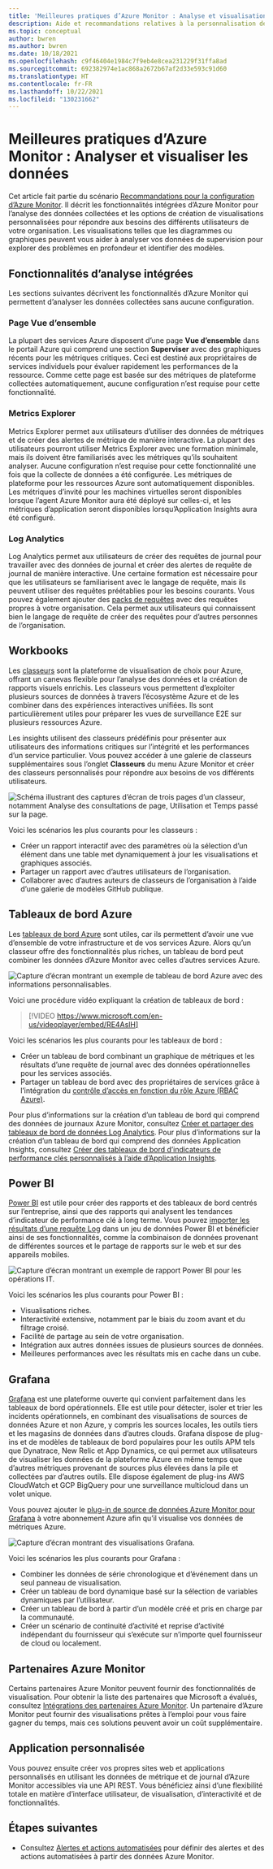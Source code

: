 ```yaml
---
title: 'Meilleures pratiques d’Azure Monitor : Analyse et visualisations'
description: Aide et recommandations relatives à la personnalisation des visualisations au-delà des fonctionnalités d’analyse standard dans Azure Monitor.
ms.topic: conceptual
author: bwren
ms.author: bwren
ms.date: 10/18/2021
ms.openlocfilehash: c9f46404e1984c7f9eb4e8cea231229f31ffa8ad
ms.sourcegitcommit: 692382974e1ac868a2672b67af2d33e593c91d60
ms.translationtype: HT
ms.contentlocale: fr-FR
ms.lasthandoff: 10/22/2021
ms.locfileid: "130231662"
---
```

# <a name="azure-monitor-best-practices---analyze-and-visualize-data"></a>Meilleures pratiques d’Azure Monitor : Analyser et visualiser les données
Cet article fait partie du scénario [Recommandations pour la configuration d’Azure Monitor](best-practices.md). Il décrit les fonctionnalités intégrées d’Azure Monitor pour l’analyse des données collectées et les options de création de visualisations personnalisées pour répondre aux besoins des différents utilisateurs de votre organisation. Les visualisations telles que les diagrammes ou graphiques peuvent vous aider à analyser vos données de supervision pour explorer des problèmes en profondeur et identifier des modèles.


## <a name="builtin-analysis-features"></a>Fonctionnalités d’analyse intégrées
Les sections suivantes décrivent les fonctionnalités d’Azure Monitor qui permettent d’analyser les données collectées sans aucune configuration.
### <a name="overview-page"></a>Page Vue d’ensemble
La plupart des services Azure disposent d’une page **Vue d’ensemble** dans le portail Azure qui comprend une section **Superviser** avec des graphiques récents pour les métriques critiques. Ceci est destiné aux propriétaires de services individuels pour évaluer rapidement les performances de la ressource. Comme cette page est basée sur des métriques de plateforme collectées automatiquement, aucune configuration n’est requise pour cette fonctionnalité.

### <a name="metrics-explorer"></a>Metrics Explorer
Metrics Explorer permet aux utilisateurs d’utiliser des données de métriques et de créer des alertes de métrique de manière interactive. La plupart des utilisateurs pourront utiliser Metrics Explorer avec une formation minimale, mais ils doivent être familiarisés avec les métriques qu’ils souhaitent analyser. Aucune configuration n’est requise pour cette fonctionnalité une fois que la collecte de données a été configurée. Les métriques de plateforme pour les ressources Azure sont automatiquement disponibles. Les métriques d’invité pour les machines virtuelles seront disponibles lorsque l’agent Azure Monitor aura été déployé sur celles-ci, et les métriques d’application seront disponibles lorsqu’Application Insights aura été configuré.


### <a name="log-analytics"></a>Log Analytics
Log Analytics permet aux utilisateurs de créer des requêtes de journal pour travailler avec des données de journal et créer des alertes de requête de journal de manière interactive. Une certaine formation est nécessaire pour que les utilisateurs se familiarisent avec le langage de requête, mais ils peuvent utiliser des requêtes préétablies pour les besoins courants. Vous pouvez également ajouter des [packs de requêtes](logs/query-packs.md) avec des requêtes propres à votre organisation. Cela permet aux utilisateurs qui connaissent bien le langage de requête de créer des requêtes pour d’autres personnes de l’organisation.


## <a name="workbooks"></a>Workbooks
Les [classeurs](./visualize/workbooks-overview.md) sont la plateforme de visualisation de choix pour Azure, offrant un canevas flexible pour l’analyse des données et la création de rapports visuels enrichis. Les classeurs vous permettent d’exploiter plusieurs sources de données à travers l’écosystème Azure et de les combiner dans des expériences interactives unifiées. Ils sont particulièrement utiles pour préparer les vues de surveillance E2E sur plusieurs ressources Azure.

Les insights utilisent des classeurs prédéfinis pour présenter aux utilisateurs des informations critiques sur l’intégrité et les performances d’un service particulier. Vous pouvez accéder à une galerie de classeurs supplémentaires sous l’onglet **Classeurs** du menu Azure Monitor et créer des classeurs personnalisés pour répondre aux besoins de vos différents utilisateurs.

![Schéma illustrant des captures d’écran de trois pages d’un classeur, notamment Analyse des consultations de page, Utilisation et Temps passé sur la page.](media/visualizations/workbook.png)

Voici les scénarios les plus courants pour les classeurs :

- Créer un rapport interactif avec des paramètres où la sélection d’un élément dans une table met dynamiquement à jour les visualisations et graphiques associés.
- Partager un rapport avec d’autres utilisateurs de l’organisation.
- Collaborer avec d’autres auteurs de classeurs de l’organisation à l’aide d’une galerie de modèles GitHub publique.



## <a name="azure-dashboards"></a>Tableaux de bord Azure
Les [tableaux de bord Azure](../azure-portal/azure-portal-dashboards.md) sont utiles, car ils permettent d’avoir une vue d’ensemble de votre infrastructure et de vos services Azure. Alors qu’un classeur offre des fonctionnalités plus riches, un tableau de bord peut combiner les données d’Azure Monitor avec celles d’autres services Azure.

![Capture d’écran montrant un exemple de tableau de bord Azure avec des informations personnalisables.](media/visualizations/dashboard.png)

Voici une procédure vidéo expliquant la création de tableaux de bord :

> [!VIDEO https://www.microsoft.com/en-us/videoplayer/embed/RE4AslH]

Voici les scénarios les plus courants pour les tableaux de bord :

- Créer un tableau de bord combinant un graphique de métriques et les résultats d’une requête de journal avec des données opérationnelles pour les services associés.
- Partager un tableau de bord avec des propriétaires de services grâce à l’intégration du [contrôle d’accès en fonction du rôle Azure (RBAC Azure)](../role-based-access-control/overview.md).
  

Pour plus d’informations sur la création d’un tableau de bord qui comprend des données de journaux Azure Monitor, consultez [Créer et partager des tableaux de bord de données Log Analytics](visualize/tutorial-logs-dashboards.md). Pour plus d’informations sur la création d’un tableau de bord qui comprend des données Application Insights, consultez [Créer des tableaux de bord d’indicateurs de performance clés personnalisés à l’aide d’Application Insights](app/tutorial-app-dashboards.md). 



## <a name="power-bi"></a>Power BI
[Power BI](https://powerbi.microsoft.com/documentation/powerbi-service-get-started/) est utile pour créer des rapports et des tableaux de bord centrés sur l’entreprise, ainsi que des rapports qui analysent les tendances d’indicateur de performance clé à long terme. Vous pouvez [importer les résultats d’une requête Log](./logs/log-powerbi.md) dans un jeu de données Power BI et bénéficier ainsi de ses fonctionnalités, comme la combinaison de données provenant de différentes sources et le partage de rapports sur le web et sur des appareils mobiles.

![Capture d’écran montrant un exemple de rapport Power BI pour les opérations IT.](media/visualizations/power-bi.png)

Voici les scénarios les plus courants pour Power BI :

- Visualisations riches.
- Interactivité extensive, notamment par le biais du zoom avant et du filtrage croisé.
- Facilité de partage au sein de votre organisation.
- Intégration aux autres données issues de plusieurs sources de données.
- Meilleures performances avec les résultats mis en cache dans un cube.



## <a name="grafana"></a>Grafana
[Grafana](https://grafana.com/) est une plateforme ouverte qui convient parfaitement dans les tableaux de bord opérationnels. Elle est utile pour détecter, isoler et trier les incidents opérationnels, en combinant des visualisations de sources de données Azure et non Azure, y compris les sources locales, les outils tiers et les magasins de données dans d’autres clouds. Grafana dispose de plug-ins et de modèles de tableaux de bord populaires pour les outils APM tels que Dynatrace, New Relic et App Dynamics, ce qui permet aux utilisateurs de visualiser les données de la plateforme Azure en même temps que d’autres métriques provenant de sources plus élevées dans la pile et collectées par d’autres outils. Elle dispose également de plug-ins AWS CloudWatch et GCP BigQuery pour une surveillance multicloud dans un volet unique.




Vous pouvez ajouter le [plug-in de source de données Azure Monitor pour Grafana](visualize/grafana-plugin.md) à votre abonnement Azure afin qu’il visualise vos données de métriques Azure.

![Capture d’écran montrant des visualisations Grafana.](media/visualizations/grafana.png)


Voici les scénarios les plus courants pour Grafana :

- Combiner les données de série chronologique et d’événement dans un seul panneau de visualisation.
- Créer un tableau de bord dynamique basé sur la sélection de variables dynamiques par l’utilisateur.
- Créer un tableau de bord à partir d’un modèle créé et pris en charge par la communauté.
- Créer un scénario de continuité d’activité et reprise d’activité indépendant du fournisseur qui s’exécute sur n’importe quel fournisseur de cloud ou localement.

## <a name="azure-monitor-partners"></a>Partenaires Azure Monitor
Certains partenaires Azure Monitor peuvent fournir des fonctionnalités de visualisation. Pour obtenir la liste des partenaires que Microsoft a évalués, consultez [Intégrations des partenaires Azure Monitor](./partners.md). Un partenaire d’Azure Monitor peut fournir des visualisations prêtes à l’emploi pour vous faire gagner du temps, mais ces solutions peuvent avoir un coût supplémentaire.


## <a name="custom-application"></a>Application personnalisée
Vous pouvez ensuite créer vos propres sites web et applications personnalisés en utilisant les données de métrique et de journal d’Azure Monitor accessibles via une API REST. Vous bénéficiez ainsi d’une flexibilité totale en matière d’interface utilisateur, de visualisation, d’interactivité et de fonctionnalités.


## <a name="next-steps"></a>Étapes suivantes
- Consultez [Alertes et actions automatisées](best-practices-alerts.md) pour définir des alertes et des actions automatisées à partir des données Azure Monitor.